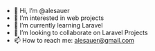 - 👋 Hi, I’m @alesauer
- 👀 I’m interested in web projects
- 🌱 I’m currently learning Laravel
- 💞️ I’m looking to collaborate on Laravel Projects
- 📫 How to reach me: alesauer@gmail.com

<!---
alesauer/alesauer is a ✨ special ✨ repository because its `README.md` (this file) appears on your GitHub profile.
You can click the Preview link to take a look at your changes.
--->
